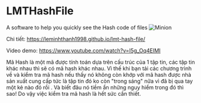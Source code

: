 # LMTHashFile
A software to help you quickly see the Hash code of files
![Minion](https://leminhthanh1998.github.io/lmt-hash-file/images/banner.jpg)

Chi tiết: https://leminhthanh1998.github.io/lmt-hash-file/

Video demo: https://www.youtube.com/watch?v=I5g_Oq4EIMI

Mã Hash là một mã được tính toán dựa trên cấu trúc của 1 tập tin, các tập tin khác nhau thì sẽ có mã hash khác nhau. Vì thế khi bạn tải các chương trình về và kiểm tra mã hash nếu thấy nó không còn khớp với mã hash được nhà sản xuất cung cấp tức là tập tin đó ko còn "trong sáng" nữa vì đã bị qua tay một kẻ nào đó rồi . Và biết đâu nó tiềm ẩn những nguy hiểm trong đó thì sao! Do vậy việc kiểm tra mã hash là hết sức cần thiết.
